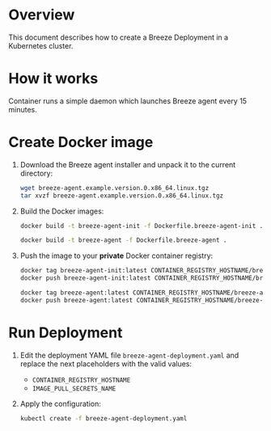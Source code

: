 # Overview

This document describes how to create a Breeze Deployment in a Kubernetes cluster.

# How it works

Container runs a simple daemon which launches Breeze agent every 15 minutes.

# Create Docker image

1. Download the Breeze agent installer and unpack it to the current directory:

    ```bash
    wget breeze-agent.example.version.0.x86_64.linux.tgz
    tar xvzf breeze-agent.example.version.0.x86_64.linux.tgz
    ```

1. Build the Docker images:

    ```bash
    docker build -t breeze-agent-init -f Dockerfile.breeze-agent-init .

    docker build -t breeze-agent -f Dockerfile.breeze-agent .
    ```

1. Push the image to your **private** Docker container registry:

    ```bash
    docker tag breeze-agent-init:latest CONTAINER_REGISTRY_HOSTNAME/breeze-agent-init:latest
    docker push breeze-agent-init:latest CONTAINER_REGISTRY_HOSTNAME/breeze-agent-init:latest

    docker tag breeze-agent:latest CONTAINER_REGISTRY_HOSTNAME/breeze-agent:latest
    docker push breeze-agent:latest CONTAINER_REGISTRY_HOSTNAME/breeze-agent:latest
    ```

# Run Deployment

1. Edit the deployment YAML file `breeze-agent-deployment.yaml` and replace the next placeholders with the valid values:

    * `CONTAINER_REGISTRY_HOSTNAME`
    * `IMAGE_PULL_SECRETS_NAME`

1. Apply the configuration:

    ```bash
    kubectl create -f breeze-agent-deployment.yaml
    ```

